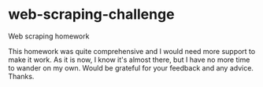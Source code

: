 # web-scraping-challenge
Web scraping homework

This homework was quite comprehensive and I would need more support to make it work. As it is now, I know it's almost there, but I have no more time to wander on my own. Would be grateful for your feedback and any advice.
Thanks.
